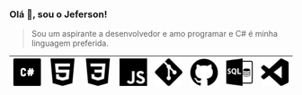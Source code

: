 ### Olá 👋, sou o Jeferson!

<!--
**JefersonMelo/JefersonMelo** is a ✨ _special_ ✨ repository because its `README.md` (this file) appears on your GitHub profile.

Here are some ideas to get you started:

- 🔭 I’m currently working on ...
- 🌱 I’m currently learning ...
- 👯 I’m looking to collaborate on ...
- 🤔 I’m looking for help with ...
- 💬 Ask me about ...
- 📫 How to reach me: ...
- 😄 Pronouns: ...
- ⚡ Fun fact: ...
-->
>Sou um aspirante a desenvolvedor e amo programar e C# é minha linguagem preferida.

<table>
    <thead>
        <tr>
            <th align="center">
                        <img
                        src="https://github.com/JefersonMelo/JefersonMelo/blob/main/img/c-sharp-logo.svg"
                        style="max-width:100%;" width="60">
                        </th>
            <th align="center">
                        <img
                        src="https://github.com/JefersonMelo/JefersonMelo/blob/main/img/html5-logo.svg"
                        style="max-width:100%;" width="60">
                        </th>
            <th align="center">
                        <img
                        src="https://github.com/JefersonMelo/JefersonMelo/blob/main/img/css3-logo.svg"
                        style="max-width:100%;" width="60">
                        </th>
            <th align="center">
                        <img
                        src="https://github.com/JefersonMelo/JefersonMelo/blob/main/img/js-logo.svg"
                        style="max-width:100%;" width="60">
                        </th>
            <th align="center">
                        <img
                        src="https://github.com/JefersonMelo/JefersonMelo/blob/main/img/git-logo.svg"
                        style="max-width:100%;" width="60"></a></th>
            <th align="center">
                        <img
                        src="https://github.com/JefersonMelo/JefersonMelo/blob/main/img/github-logo.svg"
                        style="max-width:100%;" width="60">
                        </th>
            <th align="center">
                        <img
                        src="https://github.com/JefersonMelo/JefersonMelo/blob/main/img/sql-logo.svg"
                        style="max-width:100%;" width="60">
                        </th>
            <th align="center">
                        <img
                        src="https://github.com/JefersonMelo/JefersonMelo/blob/main/img/visualcode-logo.svg"
                        style="max-width:100%;" width="60">
                        </th>
        </tr>
    </thead>
</table>